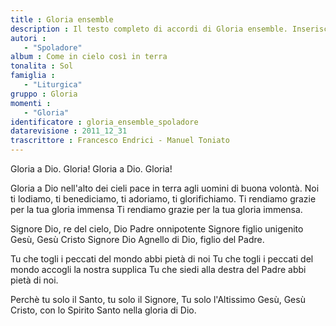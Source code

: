 ```yaml
--- 
title : Gloria ensemble
description : Il testo completo di accordi di Gloria ensemble. Inseriscila nel tuo canzoniere!
autori : 
   - "Spoladore"
album : Come in cielo così in terra
tonalita : Sol
famiglia : 
   - "Liturgica"
gruppo : Gloria
momenti : 
   - "Gloria"
identificatore : gloria_ensemble_spoladore
datarevisione : 2011_12_31
trascrittore : Francesco Endrici - Manuel Toniato
--- 
```




Gloria a Dio. Gloria!
Gloria a Dio. Gloria!


Gloria a Dio nell'alto dei cieli
pace in terra agli uomini di buona volontà.
Noi ti lodiamo, ti benediciamo, ti adoriamo, ti glorifichiamo.
Ti rendiamo grazie per la tua gloria immensa
Ti rendiamo grazie per la tua gloria immensa.


Signore Dio, re del cielo, Dio Padre onnipotente
Signore figlio unigenito Gesù, Gesù Cristo
Signore Dio Agnello di Dio, figlio del Padre.


Tu che togli i peccati del mondo abbi pietà di noi
Tu che togli i peccati del mondo accogli la nostra supplica
Tu che siedi alla destra del Padre abbi pietà di noi.


Perchè tu solo il Santo, tu solo il Signore,
Tu solo l'Altissimo Gesù, Gesù Cristo,
con lo Spirito Santo nella gloria di Dio.


